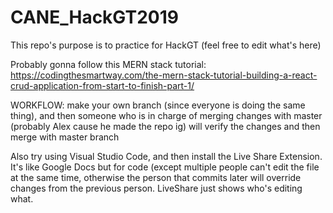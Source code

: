 # CANE_HackGT2019

This repo's purpose is to practice for HackGT (feel free to edit what's here)

Probably gonna follow this MERN stack tutorial: https://codingthesmartway.com/the-mern-stack-tutorial-building-a-react-crud-application-from-start-to-finish-part-1/

WORKFLOW: make your own branch (since everyone is doing the same thing), and then someone who is in charge of merging changes with master (probably Alex cause he made the repo ig) will verify the changes and then merge with master branch

Also try using Visual Studio Code, and then install the Live Share Extension. It's like Google Docs but for code (except multiple people can't edit the file at the same time, otherwise the person that commits later will override changes from the previous person. LiveShare just shows who's editing what.
